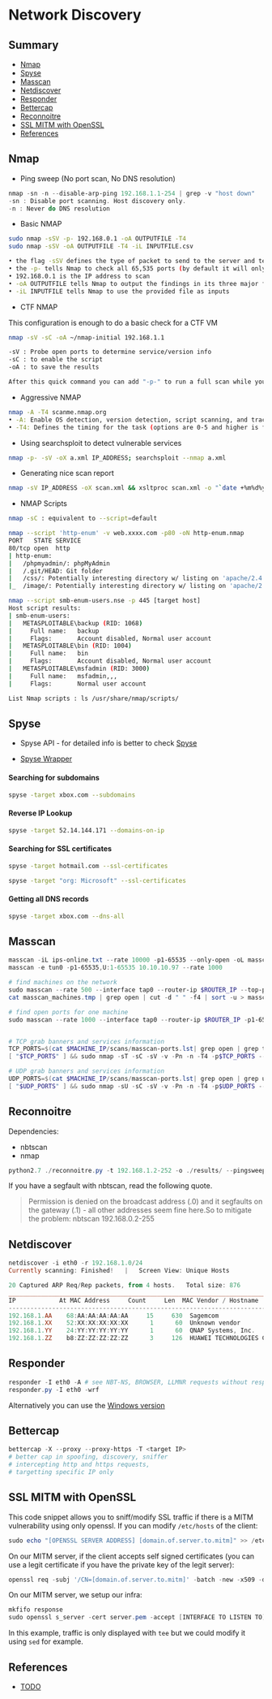 # Network Discovery

## Summary

- [Nmap](#nmap)
- [Spyse](#spyse)
- [Masscan](#masscan)
- [Netdiscover](#netdiscover)
- [Responder](#responder)
- [Bettercap](#bettercap)
- [Reconnoitre](#reconnoitre)
- [SSL MITM with OpenSSL](#ssl-mitm-with-openssl)
- [References](#references)

## Nmap

* Ping sweep (No port scan, No DNS resolution)

```powershell
nmap -sn -n --disable-arp-ping 192.168.1.1-254 | grep -v "host down"
-sn : Disable port scanning. Host discovery only.
-n : Never do DNS resolution
```

* Basic NMAP

```bash
sudo nmap -sSV -p- 192.168.0.1 -oA OUTPUTFILE -T4
sudo nmap -sSV -oA OUTPUTFILE -T4 -iL INPUTFILE.csv

• the flag -sSV defines the type of packet to send to the server and tells Nmap to try and determine any service on open ports
• the -p- tells Nmap to check all 65,535 ports (by default it will only check the most popular 1,000)
• 192.168.0.1 is the IP address to scan
• -oA OUTPUTFILE tells Nmap to output the findings in its three major formats at once using the filename "OUTPUTFILE"
• -iL INPUTFILE tells Nmap to use the provided file as inputs
```

* CTF NMAP

This configuration is enough to do a basic check for a CTF VM

```bash
nmap -sV -sC -oA ~/nmap-initial 192.168.1.1

-sV : Probe open ports to determine service/version info
-sC : to enable the script
-oA : to save the results

After this quick command you can add "-p-" to run a full scan while you work with the previous result
```

* Aggressive NMAP

```bash
nmap -A -T4 scanme.nmap.org
• -A: Enable OS detection, version detection, script scanning, and traceroute
• -T4: Defines the timing for the task (options are 0-5 and higher is faster)
```

* Using searchsploit to detect vulnerable services

```bash
nmap -p- -sV -oX a.xml IP_ADDRESS; searchsploit --nmap a.xml
```

* Generating nice scan report

```bash
nmap -sV IP_ADDRESS -oX scan.xml && xsltproc scan.xml -o "`date +%m%d%y`_report.html"
```

* NMAP Scripts

```bash
nmap -sC : equivalent to --script=default

nmap --script 'http-enum' -v web.xxxx.com -p80 -oN http-enum.nmap
PORT   STATE SERVICE
80/tcp open  http
| http-enum:
|   /phpmyadmin/: phpMyAdmin
|   /.git/HEAD: Git folder
|   /css/: Potentially interesting directory w/ listing on 'apache/2.4.10 (debian)'
|_  /image/: Potentially interesting directory w/ listing on 'apache/2.4.10 (debian)'

nmap --script smb-enum-users.nse -p 445 [target host]
Host script results:
| smb-enum-users:
|   METASPLOITABLE\backup (RID: 1068)
|     Full name:   backup
|     Flags:       Account disabled, Normal user account
|   METASPLOITABLE\bin (RID: 1004)
|     Full name:   bin
|     Flags:       Account disabled, Normal user account
|   METASPLOITABLE\msfadmin (RID: 3000)
|     Full name:   msfadmin,,,
|     Flags:       Normal user account

List Nmap scripts : ls /usr/share/nmap/scripts/
```

## Spyse
* Spyse API - for detailed info is better to check [Spyse](https://spyse.com/)

* [Spyse Wrapper](https://github.com/zeropwn/spyse.py)

#### Searching for subdomains
```bash
spyse -target xbox.com --subdomains
```

#### Reverse IP Lookup
```bash
spyse -target 52.14.144.171 --domains-on-ip
```

#### Searching for SSL certificates
```bash
spyse -target hotmail.com --ssl-certificates
```
```bash
spyse -target "org: Microsoft" --ssl-certificates
```
#### Getting all DNS records
```bash
spyse -target xbox.com --dns-all
```

## Masscan

```powershell
masscan -iL ips-online.txt --rate 10000 -p1-65535 --only-open -oL masscan.out
masscan -e tun0 -p1-65535,U:1-65535 10.10.10.97 --rate 1000

# find machines on the network
sudo masscan --rate 500 --interface tap0 --router-ip $ROUTER_IP --top-ports 100 $NETWORK -oL masscan_machines.tmp
cat masscan_machines.tmp | grep open | cut -d " " -f4 | sort -u > masscan_machines.lst

# find open ports for one machine
sudo masscan --rate 1000 --interface tap0 --router-ip $ROUTER_IP -p1-65535,U:1-65535 $MACHINE_IP --banners -oL $MACHINE_IP/scans/masscan-ports.lst


# TCP grab banners and services information
TCP_PORTS=$(cat $MACHINE_IP/scans/masscan-ports.lst| grep open | grep tcp | cut -d " " -f3 | tr '\n' ',' | head -c -1)
[ "$TCP_PORTS" ] && sudo nmap -sT -sC -sV -v -Pn -n -T4 -p$TCP_PORTS --reason --version-intensity=5 -oA $MACHINE_IP/scans/nmap_tcp $MACHINE_IP

# UDP grab banners and services information
UDP_PORTS=$(cat $MACHINE_IP/scans/masscan-ports.lst| grep open | grep udp | cut -d " " -f3 | tr '\n' ',' | head -c -1)
[ "$UDP_PORTS" ] && sudo nmap -sU -sC -sV -v -Pn -n -T4 -p$UDP_PORTS --reason --version-intensity=5 -oA $MACHINE_IP/scans/nmap_udp $MACHINE_IP
```

## Reconnoitre

Dependencies:

* nbtscan
* nmap

```powershell
python2.7 ./reconnoitre.py -t 192.168.1.2-252 -o ./results/ --pingsweep --hostnames --services --quick
```

If you have a segfault with nbtscan, read the following quote.
> Permission is denied on the broadcast address (.0) and it segfaults on the gateway (.1) - all other addresses seem fine here.So to mitigate the problem: nbtscan 192.168.0.2-255

## Netdiscover

```powershell
netdiscover -i eth0 -r 192.168.1.0/24
Currently scanning: Finished!   |   Screen View: Unique Hosts

20 Captured ARP Req/Rep packets, from 4 hosts.   Total size: 876
_____________________________________________________________________________
IP            At MAC Address     Count     Len  MAC Vendor / Hostname
-----------------------------------------------------------------------------
192.168.1.AA    68:AA:AA:AA:AA:AA     15     630  Sagemcom
192.168.1.XX    52:XX:XX:XX:XX:XX      1      60  Unknown vendor
192.168.1.YY    24:YY:YY:YY:YY:YY      1      60  QNAP Systems, Inc.
192.168.1.ZZ    b8:ZZ:ZZ:ZZ:ZZ:ZZ      3     126  HUAWEI TECHNOLOGIES CO.,LTD  
```

## Responder

```powershell
responder -I eth0 -A # see NBT-NS, BROWSER, LLMNR requests without responding.
responder.py -I eth0 -wrf
```

Alternatively you can use the [Windows version](https://github.com/lgandx/Responder-Windows)

## Bettercap

```powershell
bettercap -X --proxy --proxy-https -T <target IP>
# better cap in spoofing, discovery, sniffer
# intercepting http and https requests,
# targetting specific IP only
```

## SSL MITM with OpenSSL
This code snippet allows you to sniff/modify SSL traffic if there is a MITM vulnerability using only openssl.
If you can modify `/etc/hosts` of the client:
```powershell
sudo echo "[OPENSSL SERVER ADDRESS] [domain.of.server.to.mitm]" >> /etc/hosts  # On client host
```
On our MITM server, if the client accepts self signed certificates (you can use a legit certificate if you have the private key of the legit server):
```powershell
openssl req -subj '/CN=[domain.of.server.to.mitm]' -batch -new -x509 -days 365 -nodes -out server.pem -keyout server.pem
```
On our MITM server, we setup our infra:
```powershell
mkfifo response
sudo openssl s_server -cert server.pem -accept [INTERFACE TO LISTEN TO]:[PORT] -quiet < response | tee | openssl s_client -quiet -servername [domain.of.server.to.mitm] -connect[IP of server to MITM]:[PORT] | tee | cat > response
```
In this example, traffic is only displayed with `tee` but we could modify it using `sed` for example.

## References

* [TODO](TODO)
